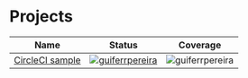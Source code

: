 # Projects

|Name|Status|Coverage|
|---|---|---|
|[CircleCI sample](https://github.com/guiferrpereira/circleci_sample)|[![guiferrpereira](https://circleci.com/gh/guiferrpereira/circleci_sample.svg?style=shield&circle-token=6f243d6ed2768a61d499a26f17d6a2ea62e5cb9f)](https://app.circleci.com/pipelines/github/guiferrpereira/circleci_sample)|![guiferrpereira](./circleci_sample/master/badge.svg)|
